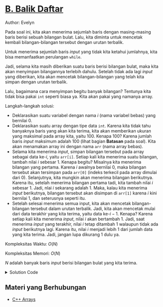 # [B. Balik Daftar](https://tlx.toki.id/courses/basic/chapters/09/problems/B)

Author: Evelyn

Pada soal ini, kita akan menerima sejumlah baris dengan masing-masing baris berisi sebuah bilangan bulat. Lalu, kita diminta untuk mencetak kembali bilangan-bilangan tersebut dengan urutan terbalik.

Untuk menerima sejumlah baris *input* yang tidak kita ketahui jumlahnya, kita bisa memanfaatkan perulangan `while`.

Jadi, selama kita masih diberikan suatu baris berisi bilangan bulat, maka kita akan menyimpan bilangannya terlebih dahulu. Setelah tidak ada lagi *input* yang diberikan, kita akan mencetak bilangan-bilangan yang telah kita simpan dengan urutan terbalik.

Lalu, bagaimana cara menyimpan begitu banyak bilangan? Tentunya kita tidak bisa pakai `int` seperti biasa ya. Kita akan pakai yang namanya array.

Langkah-langkah solusi:
- Deklarasikan suatu variabel dengan nama $i$ (nama variabel bebas) yang bernilai 0.
- Deklarasikan suatu array dengan tipe data `int`. Karena kita tidak tahu banyaknya baris yang akan kita terima, kita akan memberikan ukuran yang maksimal pada array kita, yaitu 100. Kenapa 100? Karena jumlah baris *input* maksimum adalah 100 (lihat bagian **Batasan** pada soal). Kita akan menamakan array ini dengan nama `arr` (nama array bebas).
- Selama kita menerima *input*, simpan bilangan tersebut pada array sebagai data ke-$i$, yaitu `arr[i]`. Setiap kali kita menerima suatu bilangan, tambah nilai $i$ sebesar 1. Kenapa begitu? Misalnya kita menerima bilangan yang pertama. Karena $i$ awalnya bernilai 0, maka bilangan tersebut akan tersimpan pada `arr[0]` (indeks terkecil pada array dimulai dari 0). Selanjutnya, kita mungkin akan menerima bilangan berikutnya. Karena itu, setelah menerima bilangan pertama tadi, kita tambah nilai $i$ sebesar 1. Jadi, nlai $i$ sekarang adalah 1. Maka, kalau kita menerima *input* berikutnya, bilangan tersebut akan disimpan di `arr[1]` karena $i$ kini bernilai 1, dan seterusnya seperti itu.
- Setelah selesai menerima semua input, kita akan mencetak bilangan-bilangan tersebut dalam urutan terbalik. Jadi, kita akan mencetak mulai dari data terakhir yang kita terima, yaitu data ke-$i - 1$. Kenapa? Karena setiap kali kita menerima *input*, nilai $i$ akan bertambah 1. Jadi, saat menerima *input* yang terakhir, nilai $i$ tetap ditambah 1 walaupun tidak ada *input* berikutnya lagi. Karena itu, nilai $i$ menjadi lebih 1 dari jumlah data yang kita terima. Jadi, jangan lupa dikurang 1 dulu ya.

Kompleksitas Waktu: $O(N)$

Kompleksitas Memori: $O(N)$

$N$ adalah banyak baris *input* berisi bilangan bulat yang kita terima.

<details>
  <summary>Solution Code</summary>

```c++
#include <bits/stdc++.h>
using namespace std;
int main() {
  int i = 0, arr[100];
  while(cin >> arr[i]) {
    i++;
  }
  for(int j = i - 1; j >= 0; j--) {
    cout << arr[j] << "\n";
  }
  return 0;
}
```
</details>

## Materi yang Berhubungan

- [C++ Arrays](https://www.w3schools.com/cpp/cpp_arrays.asp)